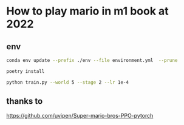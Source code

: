 # How to play mario in m1 book at 2022

## env
```bash
conda env update --prefix ./env --file environment.yml  --prune

poetry install

python train.py --world 5 --stage 2 --lr 1e-4
```

## thanks to 
https://github.com/uvipen/Super-mario-bros-PPO-pytorch